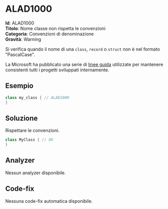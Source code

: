 
# ALAD1000

**Id**: ALAD1000\
**Titolo**: Nome classe non rispetta le convenzioni\
**Categoria**: Convenzioni di denominazione\
**Gravità**: Warning

Si verifica quando il nome di una `class`, `record` o `struct` non è nel formato
"PascalCase".

La Microsoft ha pubblicato una serie di
[linee guida](https://learn.microsoft.com/dotnet/csharp/fundamentals/coding-style/coding-conventions)
utilizzate per mantenere consistenti tutti i progetti sviluppati internamente.


## Esempio

```csharp
class my_class { // ALAD1000
}
```


## Soluzione

Rispettare le convenzioni.

```csharp
class MyClass { // OK
}
```


## Analyzer

Nessun analyzer disponibile.


## Code-fix

Nessuna code-fix automatica disponibile.
